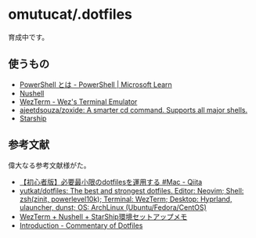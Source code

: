 # omutucat/.dotfiles

育成中です。

## 使うもの

- [PowerShell とは - PowerShell | Microsoft Learn](https://learn.microsoft.com/ja-jp/powershell/scripting/overview?view=powershell-7.4)
- [Nushell](https://www.nushell.sh/)
- [WezTerm - Wez's Terminal Emulator](https://wezfurlong.org/wezterm/)
- [ajeetdsouza/zoxide: A smarter cd command. Supports all major shells.](https://github.com/ajeetdsouza/zoxide)
- [Starship](https://starship.rs/)

## 参考文献

偉大なる参考文献様がた。

- [【初心者版】必要最小限のdotfilesを運用する #Mac - Qiita](https://qiita.com/ganyariya/items/d9adffc6535dfca6784b#:~:text=MIT%E3%81%AEDo)
- [yutkat/dotfiles: The best and strongest dotfiles. Editor: Neovim; Shell: zsh(zinit, powerlevel10k); Terminal: WezTerm; Desktop: Hyprland, ulauncher, dunst; OS: ArchLinux (Ubuntu/Fedora/CentOS)](https://github.com/yutkat/dotfiles)
- [WezTerm + Nushell + StarShip環境セットアップメモ](https://zenn.dev/ne0/scraps/4f82078bce5439)
- [Introduction - Commentary of Dotfiles](https://coralpink.github.io/commentary/index.html)
